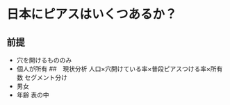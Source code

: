 # 日本にピアスはいくつあるか？
## 前提
- 穴を開けるもののみ
- 個人が所有
##　現状分析
人口×穴開けている率×普段ピアスつける率×所有数
セグメント分け
- 男女
- 年齢
表の中
 

